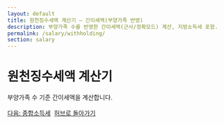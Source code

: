 ```yaml
---
layout: default
title: 원천징수세액 계산기 — 간이세액(부양가족 반영)
description: 부양가족 수를 반영한 간이세액(근사/정확모드) 계산, 지방소득세 포함.
permalink: /salary/withholding/
section: salary
---
```


<h1>원천징수세액 계산기</h1>
<p class="muted">부양가족 수 기준 간이세액을 계산합니다.</p>

<!-- TODO: 계산기 UI/로직 -->

<div class="btn-row" style="display:flex;gap:8px;flex-wrap:wrap;margin-top:16px">
  <a class="btn" href="/salary/income-tax/">다음: 종합소득세</a>
  <a class="btn ghost" href="/salary/">허브로 돌아가기</a>
</div>



<script type="application/ld+json">{"@context":"https://schema.org","@type":"BreadcrumbList","itemListElement":[
  {"@type":"ListItem","position":1,"name":"급여·소득","item":"https://calculator.khaistory.com/salary/"},
  {"@type":"ListItem","position":2,"name":"원천징수세액 계산기","item":"https://calculator.khaistory.com/salary/withholding/"}
]}</script>

<script type="application/ld+json">
{
  "@context":"https://schema.org",
  "@type":"FAQPage",
  "mainEntity":[
    {"@type":"Question","name":"부양가족 수는 어떻게 반영되나요?","acceptedAnswer":{"@type":"Answer","text":"간이세액표 기준에 맞춰 환산하며 근사/정확 모드를 제공합니다."}},
    {"@type":"Question","name":"지방소득세는 포함되나요?","acceptedAnswer":{"@type":"Answer","text":"원천징수 소득세에 10%를 더해 지방소득세를 산출합니다."}}
  ]
}
</script>
